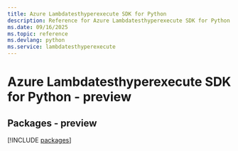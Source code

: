 ```yaml
---
title: Azure Lambdatesthyperexecute SDK for Python
description: Reference for Azure Lambdatesthyperexecute SDK for Python
ms.date: 09/16/2025
ms.topic: reference
ms.devlang: python
ms.service: lambdatesthyperexecute
---
```

# Azure Lambdatesthyperexecute SDK for Python - preview
## Packages - preview
[!INCLUDE [packages](lambdatesthyperexecute-index.md)]